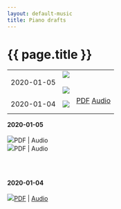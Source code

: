 ```yaml
---
layout: default-music
title: Piano drafts
---
```

<h1>{{ page.title }}</h1>

| |  | |
| --- | --- | --- |
| 2020-01-05 | <img src="https://img.shields.io/badge/%20-Piano idea 1 (Revised)-blue.svg"><br /><br /><img src="https://img.shields.io/badge/%20-Piano Idea 2-purple.svg"> | |
| 2020-01-04 | <img src="https://img.shields.io/badge/%20-Piano idea 1 (Revised)-blue.svg"> | <a href="2020-PianoMusic-idea1.pdf" target="_blank">PDF</a> <a href="2020-PianoMusic-idea1.mp3" target="_blank">Audio</a></span></p> |


<p><strong>2020-01-05</strong><br/><br /><img src="https://img.shields.io/badge/%20-Piano idea 1 (Revised)-blue.svg"><span class="indent">PDF | Audio</span>
<br/><img src="https://img.shields.io/badge/%20-Piano Idea 2-purple.svg"><span class="indent">PDF | Audio</span></p>
<br/><br/>

<p><strong>2020-01-04</strong><br/><br /><img src="https://img.shields.io/badge/%20-Piano idea 1-blue.svg"><span class="indent"><a href="2020-PianoMusic-idea1.pdf" target="_blank">PDF</a> | <a href="2020-PianoMusic-idea1.mp3" target="_blank">Audio</a></span></p>